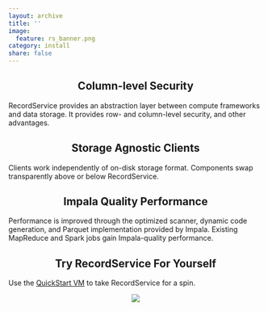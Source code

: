 ```yaml
---
layout: archive
title: ''
image:
  feature: rs_banner.png
category: install
share: false
---
```


<hl />
<div class="tiles">
<div class="tile">
  <h2 class="post-title" align="center">Column-level Security</h2>
  <p class="post-excerpt">RecordService provides an abstraction layer between compute frameworks and data storage. It provides row- and column-level security, and other advantages.</p>
</div><!-- /.tile -->
<div class="tile">
  <h2 class="post-title" align="center">Storage Agnostic Clients</h2>
  <p class="post-excerpt">Clients work independently of on-disk storage format. Components swap transparently above or below RecordService.</p>
</div><!-- /.tile -->
<div class="tile">
  <h2 class="post-title" align="center">Impala Quality Performance</h2>
  <p class="post-excerpt">Performance is improved through the optimized scanner, dynamic code generation, and Parquet implementation provided by Impala. Existing MapReduce and Spark jobs gain Impala-quality performance.</p>
</div><!-- /.tile -->
<div class="tile">
  <h2 class="post-title" align="center">Try RecordService For Yourself</h2>
 <p class="post-excerpt">Use the <a href="./vm">QuickStart VM</a> to take RecordService for a spin.</p>
  <p align="center"><img src="{{site.url}}/images/lilSunbear120x125.png"/></p>
</div><!-- /.tile -->
</div><!-- /.tiles -->
